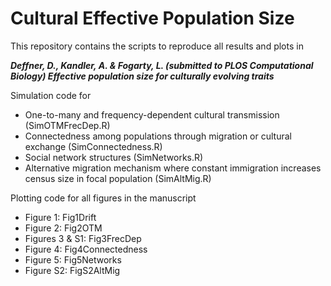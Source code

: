 # Cultural Effective Population Size

This repository contains the scripts to reproduce all results and plots in 

***Deffner, D., Kandler, A. & Fogarty, L. (submitted to PLOS Computational Biology) Effective population size for culturally evolving traits***

Simulation code for 
- One-to-many and frequency-dependent cultural transmission (SimOTMFrecDep.R)
- Connectedness among populations through migration or cultural exchange (SimConnectedness.R)
- Social network structures (SimNetworks.R)
- Alternative migration mechanism where constant immigration increases census size in focal population (SimAltMig.R)

Plotting code for all figures in the manuscript
- Figure 1: Fig1Drift
- Figure 2: Fig2OTM
- Figures 3 & S1: Fig3FrecDep
- Figure 4: Fig4Connectedness
- Figure 5: Fig5Networks
- Figure S2: FigS2AltMig

